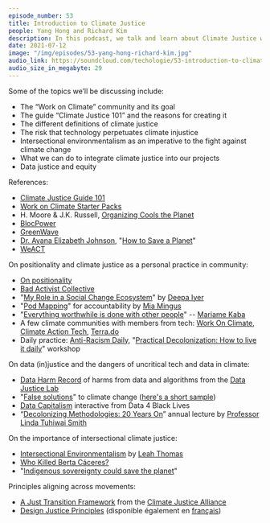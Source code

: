 ```yaml
---
episode_number: 53
title: Introduction to Climate Justice
people: Yang Hong and Richard Kim
description: In this podcast, we talk and learn about Climate Justice with Richard Kim and Yang Hong from the community Work on Climate.
date: 2021-07-12
image: "/img/episodes/53-yang-hong-richard-kim.jpg"
audio_link: https://soundcloud.com/techologie/53-introduction-to-climate-justice-with-yang-hong-and-richard-kim
audio_size_in_megabyte: 29
---
```


Some of the topics we’ll be discussing include:

* The “Work on Climate” community and its goal
* The guide “Climate Justice 101” and the reasons for creating it
* The different definitions of climate justice
* The risk that technology perpetuates climate injustice
* Intersectional environmentalism as an imperative to the fight against climate change
* What we can do to integrate climate justice into our projects
* Data justice and equity

References:

* [Climate Justice Guide 101](http://bit.ly/CJ-101)
* [Work on Climate Starter Packs](https://www.notion.so/workonclimate/Starter-Packs-Community-curated-resources-52547bba557e4544bacc299d3a077795)
* H. Moore & J.K. Russell, [Organizing Cools the Planet](https://climateaccess.org/system/files/Moore%20and%20Russell_Organizing%20Cools%20the%20Planet.pdf)
* [BlocPower](http://blocpower.io/)
* [GreenWave](https://www.greenwave.org/)
* [Dr. Ayana Elizabeth Johnson](https://www.ayanaelizabeth.com/), "[How to Save a Planet](https://gimletmedia.com/shows/howtosaveaplanet/)"
* [WeACT](https://www.weact.org/)

On positionality and climate justice as a personal practice in community:

* [On positionality](https://www.arteachingcollective.com/positionality.html)
* [Bad Activist Collective](https://www.badactivistcollective.com/)
* "[My Role in a Social Change Ecosystem](https://dviyer.medium.com/my-role-in-a-social-change-ecosystem-a-mid-year-check-in-1d852589cdb1)" by [Deepa Iyer](http://deepaiyer.com/)
* "[Pod Mapping](https://batjc.wordpress.com/resources/pods-and-pod-mapping-worksheet/)" for accountability by [Mia Mingus](https://leavingevidence.wordpress.com/about-2/)
* "[Everything worthwhile is done with other people](https://adimagazine.com/articles/mariame-kaba-everything-worthwhile-is-done-with-other-people/)" -- [Mariame Kaba](https://forthewild.world/listen/mariame-kaba-on-moving-past-punishment-151)
* A few climate communities with members from tech: [Work On Climate](https://workonclimate.org/), [Climate Action Tech](https://climateaction.tech/), [Terra.do](http://terra.do/)
* Daily practice: [Anti-Racism Daily](https://www.antiracismdaily.com/), "[Practical Decolonization: How to live it daily](https://everydayfeminism.com/practical-decolonization/)" workshop

On data (in)justice and the dangers of uncritical tech and data in climate:

* [Data Harm Record](https://datajusticelab.org/data-harm-record/) of harms from data and algorithms from the [Data Justice Lab](https://datajusticelab.org/)
* "[False solutions](https://media.wix.com/ugd/75b7f5_2c41011de1a84177ad9aaf477db50566.pdf)" to climate change ([here's a short sample](http://jtalliance.org/wp-content/uploads/2020/02/False-Solutions.pdf))
* [Data Capitalism](https://datacapitalism.d4bl.org/) interactive from Data 4 Black Lives
* “[Decolonizing Methodologies: 20 Years On](https://www.youtube.com/watch?v=YSX_4FnqXwQ)” annual lecture by [Professor Linda Tuhiwai Smith](https://www.waikato.ac.nz/maori/linda-tuhiwai-smith)
 
On the importance of intersectional climate justice:

* [Intersectional Environmentalism](https://www.intersectionalenvironmentalist.com/) by [Leah Thomas](https://www.greengirlleah.com/)
* [Who Killed Berta Cáceres?](https://www.theguardian.com/world/2020/jun/02/who-killed-berta-caceres-behind-the-brutal-of-an-environment-crusader)
* "[Indigenous sovereignty could save the planet](https://truthout.org/articles/un-report-says-indigenous-sovereignty-could-save-the-planet/)"

Principles aligning across movements:

* [A Just Transition Framework](https://climatejusticealliance.org/just-transition/) from the [Climate Justice Alliance](https://climatejusticealliance.org/)
* [Design Justice Principles](https://designjustice.org/read-the-principles) (disponible également en [français](https://designjustice.org/french))
